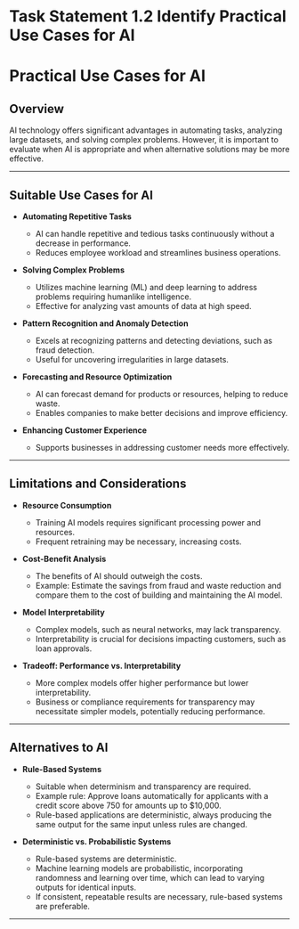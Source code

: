 # Task Statement 1.2 Identify Practical Use Cases for AI

# Practical Use Cases for AI

## Overview

AI technology offers significant advantages in automating tasks, analyzing large datasets, and solving complex problems. However, it is important to evaluate when AI is appropriate and when alternative solutions may be more effective.

---

## Suitable Use Cases for AI

- **Automating Repetitive Tasks**
  - AI can handle repetitive and tedious tasks continuously without a decrease in performance.
  - Reduces employee workload and streamlines business operations.

- **Solving Complex Problems**
  - Utilizes machine learning (ML) and deep learning to address problems requiring humanlike intelligence.
  - Effective for analyzing vast amounts of data at high speed.

- **Pattern Recognition and Anomaly Detection**
  - Excels at recognizing patterns and detecting deviations, such as fraud detection.
  - Useful for uncovering irregularities in large datasets.

- **Forecasting and Resource Optimization**
  - AI can forecast demand for products or resources, helping to reduce waste.
  - Enables companies to make better decisions and improve efficiency.

- **Enhancing Customer Experience**
  - Supports businesses in addressing customer needs more effectively.

---

## Limitations and Considerations

- **Resource Consumption**
  - Training AI models requires significant processing power and resources.
  - Frequent retraining may be necessary, increasing costs.

- **Cost-Benefit Analysis**
  - The benefits of AI should outweigh the costs.
  - Example: Estimate the savings from fraud and waste reduction and compare them to the cost of building and maintaining the AI model.

- **Model Interpretability**
  - Complex models, such as neural networks, may lack transparency.
  - Interpretability is crucial for decisions impacting customers, such as loan approvals.

- **Tradeoff: Performance vs. Interpretability**
  - More complex models offer higher performance but lower interpretability.
  - Business or compliance requirements for transparency may necessitate simpler models, potentially reducing performance.

---

## Alternatives to AI

- **Rule-Based Systems**
  - Suitable when determinism and transparency are required.
  - Example rule: Approve loans automatically for applicants with a credit score above 750 for amounts up to $10,000.
  - Rule-based applications are deterministic, always producing the same output for the same input unless rules are changed.

- **Deterministic vs. Probabilistic Systems**
  - Rule-based systems are deterministic.
  - Machine learning models are probabilistic, incorporating randomness and learning over time, which can lead to varying outputs for identical inputs.
  - If consistent, repeatable results are necessary, rule-based systems are preferable.

---